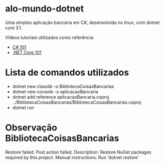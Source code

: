 # alo-mundo-dotnet
Uma simples aplicação bancária em C#, desenvolvida no linux, com dotnet core 3.1.

Vídeos tutoriais utilizados como referência:
- [C# 101](https://www.youtube.com/playlist?list=PLdo4fOcmZ0oVxKLQCHpiUWun7vlJJvUiN)
- [.NET Core 101](https://www.youtube.com/playlist?list=PLdo4fOcmZ0oWoazjhXQzBKMrFuArxpW80)


# Lista de comandos utilizados

- dotnet new classlib -o BibliotecaCoisasBancarias
- dotnet new console -o aplicacaoBancaria
- dotnet add reference aplicacaoBancaria.csproj ../BibliotecaCoisasBancarias/BibliotecaCoisasBancarias.csproj 
- dotnet run

# Observação BibliotecaCoisasBancarias
Restore failed.
Post action failed.
Description: Restore NuGet packages required by this project.
Manual instructions: Run 'dotnet restore'
